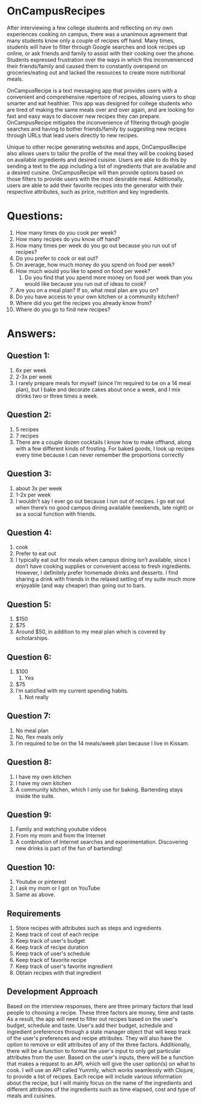 # OnCampusRecipes

After interviewing a few college students and reflecting on my own experiences cooking on campus, there was a unanimous agreement that many students know only a couple of recipes off hand. Many times, students will have to filter through Google searches and look recipes up online, or ask friends and family to assist with their cooking over the phone. Students expressed frustration over the ways in which this inconvenienced their friends/family and caused them to constantly overspend on groceries/eating out and lacked the resources to create more nutritional meals.

OnCampusRecipe is a text messaging app that provides users with a convenient and comprehensive repertoire of recipes, allowing users to shop smarter and eat healthier. This app was designed for college students who are tired of making the same meals over and over again, and are looking for fast and easy ways to discover new recipes they can prepare. OnCampusRecipe mitigates the inconvenience of filtering through google searches and having to bother friends/family by suggesting new recipes through URLs that lead users directly to new recipes. 

Unique to other recipe generating websites and apps, OnCampusRecipe also allows users to tailor the profile of the meal they will be cooking based on available ingredients and desired cuisine. Users are able to do this by sending a text to the app including a list of ingredients that are available and a desired cuisine. OnCampusRecipe will then provide options based on those filters to provide users with the most desirable meal. Additionally, users are able to add their favorite recipes into the generator with their respective attributes, such as price, nutrition and key ingredients. 

# Questions:
1. How many times do you cook per week?
2. How many recipes do you know off hand?
3. How many times per week do you go out because you run out of recipes?
4. Do you prefer to cook or eat out?
5. On average, how much money do you spend on food per week?
6. How much would you like to spend on food per week?
    1. Do you find that you spend more money on food per week than you would like because you run out of ideas to cook?
7. Are you on a meal plan? If so, what meal plan are you on?
8. Do you have access to your own kitchen or a community kitchen? 
9. Where did you get the recipes you already know from?
10. Where do you go to find new recipes?

# Answers:

## Question 1: 
1. 6x per week
2. 2-3x per week
3. I rarely prepare meals for myself (since I’m required to be on a 14 meal plan), but I bake
and decorate cakes about once a week, and I mix drinks two or three times a week.

## Question 2: 
1. 5 recipes
2. 7 recipes
3. There are a couple dozen cocktails I know how to make offhand, along with a few different
kinds of frosting. For baked goods, I look up recipes every time because I can never
remember the proportions correctly

## Question 3: 
1. about 3x per week
2. 1-2x per week
3. I wouldn’t say I ever go out because I run out of recipes. I go eat out when there’s no
good campus dining available (weekends, late night) or as a social function with friends.

## Question 4: 
1. cook
2. Prefer to eat out
3. I typically eat out for meals when campus dining isn’t available, since I don’t have cooking
supplies or convenient access to fresh ingredients. However, I definitely prefer homemade
drinks and desserts. I find sharing a drink with friends in the relaxed setting of
my suite much more enjoyable (and way cheaper) than going out to bars.

## Question 5: 
1. $150
2. $75
3. Around $50, in addition to my meal plan which is covered by scholarships.

## Question 6: 
1. $100
    1. Yes
2. $75
3. I’m satisfied with my current spending habits.
    1. Not really
    
## Question 7: 
1. No meal plan
2. No, flex meals only
3. I’m required to be on the 14 meals/week plan because I live in Kissam.

## Question 8: 
1. I have my own kitchen
2. I have my own kitchen
3. A community kitchen, which I only use for baking. Bartending stays inside the suite.

## Question 9: 
1. Family and watching youtube videos
2. From my mom and from the Internet
3. A combination of Internet searches and experimentation. Discovering new drinks is
part of the fun of bartending!

## Question 10: 
1. Youtube or pinterest
2. I ask my mom or I got on YouTube
3. Same as above.

## Requirements
   
1. Store recipes with attributes such as steps and ingredients
2. Keep track of cost of each recipe
3. Keep track of user's budget
4. Keep track of recipe duration
5. Keep track of user's schedule
6. Keep track of favorite recipe
7. Keep track of user's favorite ingredient
8. Obtain recipes with that ingredient 
   
## Development Approach
   
Based on the interview responses, there are three primary factors that lead people to choosing a recipe. These three factors are money, time and taste. As a result, the app will need to filter out recipes based on the user's budget, schedule and taste. User's add their budget, schedule and ingredient preferences through a state manager object that will keep track of the user's preferences and recipe attributes. They will also have the option to remove or edit attributes of any of the three factors. Additionally, there will be a function to format the user's input to only get particular attributes from the user. Based on the user's inputs, there will be a function that makes a request to an API, which will give the user option(s) on what to cook. I will use an API called Yummly, which works seamlessly with Clojure, to provide a list of recipes. Each recipe will include various information about the recipe, but I will mainly focus on the name of the ingredients and different attributes of the ingredients such as time elapsed, cost and type of meals and cuisines. 
